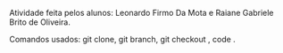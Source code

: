 Atividade feita pelos alunos: 
Leonardo Firmo Da Mota e
Raiane Gabriele Brito de Oliveira.

Comandos usados:
git clone, git branch, git checkout , code . 